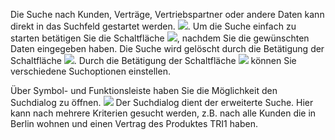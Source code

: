 Die Suche nach Kunden, Verträge, Vertriebspartner oder andere Daten kann direkt in das Suchfeld gestartet werden. ![](http://xpecto.github.io/docs/img/img_1425898635719.png). 
Um die Suche einfach zu starten betätigen Sie die Schaltfläche ![](http://xpecto.github.io/docs/img/img_1430301774652.png),  nachdem Sie die gewünschten Daten eingegeben haben. Die Suche wird gelöscht durch die Betätigung der Schaltfläche ![](http://xpecto.github.io/docs/img/img_1429098613885.png). Durch die Betätigung der Schaltfläche ![](http://xpecto.github.io/docs/img/img_1430302905891.png) können Sie verschiedene Suchoptionen einstellen.


Über Symbol- und Funktionsleiste haben Sie die Möglichkeit den Suchdialog zu öffnen.
![](http://xpecto.github.io/docs/img/img_1430303808975.png)
 Der Suchdialog dient der erweiterte Suche. Hier kann nach mehrere Kriterien gesucht werden, z.B. nach alle Kunden die in Berlin wohnen und einen Vertrag des Produktes TRI1 haben.